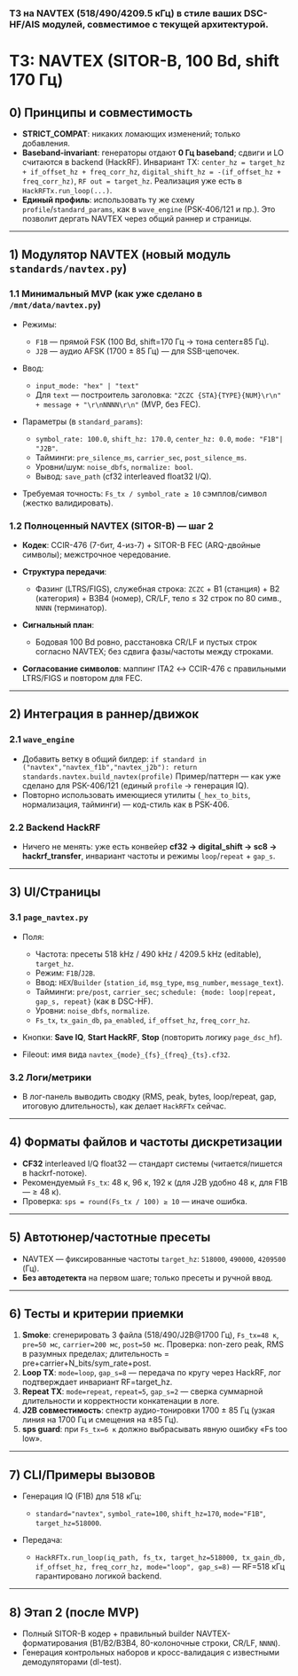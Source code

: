 ### ТЗ на **NAVTEX** (518/490/4209.5 кГц) в стиле ваших DSC-HF/AIS модулей, совместимое с текущей архитектурой.

# ТЗ: NAVTEX (SITOR-B, 100 Bd, shift 170 Гц)

## 0) Принципы и совместимость

* **STRICT_COMPAT**: никаких ломающих изменений; только добавления.
* **Baseband-invariant**: генераторы отдают **0 Гц baseband**; сдвиги и LO считаются в backend (HackRF). Инвариант TX:
  `center_hz = target_hz + if_offset_hz + freq_corr_hz`,
  `digital_shift_hz = -(if_offset_hz + freq_corr_hz)`,
  `RF out = target_hz`. Реализация уже есть в `HackRFTx.run_loop(...)`. 
* **Единый профиль**: использовать ту же схему `profile`/`standard_params`, как в `wave_engine` (PSK-406/121 и пр.). Это позволит дергать NAVTEX через общий раннер и страницы. 

---

## 1) Модулятор NAVTEX (новый модуль `standards/navtex.py`)

### 1.1 Минимальный MVP (как уже сделано в `/mnt/data/navtex.py`)

* Режимы:

  * `F1B` — прямой FSK (100 Bd, shift=170 Гц → тона center±85 Гц).
  * `J2B` — аудио AFSK (1700 ± 85 Гц) — для SSB-цепочек.
* Ввод:

  * `input_mode: "hex" | "text"`
  * Для `text` — построитель заголовка: `"ZCZC {STA}{TYPE}{NUM}\r\n" + message + "\r\nNNNN\r\n"` (MVP, без FEC).
* Параметры (в `standard_params`):

  * `symbol_rate: 100.0`, `shift_hz: 170.0`, `center_hz: 0.0`, `mode: "F1B"| "J2B"`.
  * Тайминги: `pre_silence_ms`, `carrier_sec`, `post_silence_ms`.
  * Уровни/шум: `noise_dbfs`, `normalize: bool`.
  * Вывод: `save_path` (cf32 interleaved float32 I/Q).
* Требуемая точность: `Fs_tx / symbol_rate ≥ 10` сэмплов/символ (жестко валидировать).

### 1.2 Полноценный NAVTEX (SITOR-B) — шаг 2

* **Кодек**: CCIR-476 (7-бит, 4-из-7) + SITOR-B FEC (ARQ-двойные символы); межстрочное чередование.
* **Структура передачи**:

  * Фазинг (LTRS/FIGS), служебная строка: `ZCZC` + B1 (станция) + B2 (категория) + B3B4 (номер), CR/LF, тело ≤ 32 строк по 80 симв., `NNNN` (терминатор).
* **Сигнальный план**:

  * Бодовая 100 Bd ровно, расстановка CR/LF и пустых строк согласно NAVTEX; без сдвига фазы/частоты между строками.
* **Согласование символов**: маппинг ITA2 ↔ CCIR-476 с правильными LTRS/FIGS и повтором для FEC.

---

## 2) Интеграция в раннер/движок

### 2.1 `wave_engine`

* Добавить ветку в общий билдер:
  `if standard in ("navtex","navtex_f1b","navtex_j2b"): return standards.navtex.build_navtex(profile)`
  Пример/паттерн — как уже сделано для PSK-406/121 (единый `profile` → генерация IQ). 
* Повторно использовать имеющиеся утилиты (`_hex_to_bits`, нормализация, тайминги) — код-стиль как в PSK-406. 

### 2.2 Backend HackRF

* Ничего не менять: уже есть конвейер **cf32 → digital_shift → sc8 → hackrf_transfer**, инвариант частоты и режимы `loop`/`repeat` + `gap_s`. 

---

## 3) UI/Страницы

### 3.1 `page_navtex.py`

* Поля:

  * Частота: пресеты 518 kHz / 490 kHz / 4209.5 kHz (editable), `target_hz`.
  * Режим: `F1B`/`J2B`.
  * Ввод: `HEX`/`Builder` (`station_id`, `msg_type`, `msg_number`, `message_text`).
  * Тайминги: `pre/post`, `carrier_sec`; `schedule: {mode: loop|repeat, gap_s, repeat}` (как в DSC-HF).
  * Уровни: `noise_dbfs`, `normalize`.
  * `Fs_tx`, `tx_gain_db`, `pa_enabled`, `if_offset_hz`, `freq_corr_hz`.
* Кнопки: **Save IQ**, **Start HackRF**, **Stop** (повторить логику `page_dsc_hf`).
* Fileout: имя вида `navtex_{mode}_{fs}_{freq}_{ts}.cf32`.

### 3.2 Логи/метрики

* В лог-панель выводить сводку (RMS, peak, bytes, loop/repeat, gap, итоговую длительность), как делает `HackRFTx` сейчас. 

---

## 4) Форматы файлов и частоты дискретизации

* **CF32** interleaved I/Q float32 — стандарт системы (читается/пишется в hackrf-потоке). 
* Рекомендуемый `Fs_tx`: 48 к, 96 к, 192 к (для J2B удобно 48 к, для F1B — ≥ 48 к).
* Проверка: `sps = round(Fs_tx / 100) ≥ 10` — иначе ошибка.

---

## 5) Автотюнер/частотные пресеты

* NAVTEX — фиксированные частоты `target_hz`:
  `518000`, `490000`, `4209500` (Гц).
* **Без автодетекта** на первом шаге; только пресеты и ручной ввод.

---

## 6) Тесты и критерии приемки

1. **Smoke**: сгенерировать 3 файла (518/490/J2B@1700 Гц), `Fs_tx=48 к`, `pre=50 мс`, `carrier=200 мс`, `post=50 мс`.
   Проверка: non-zero peak, RMS в разумных пределах; длительность = pre+carrier+N_bits/sym_rate+post.
2. **Loop TX**: `mode=loop`, `gap_s=8` — передача по кругу через HackRF, лог подтверждает инвариант RF=target_hz. 
3. **Repeat TX**: `mode=repeat`, `repeat=5`, `gap_s=2` — сверка суммарной длительности и корректности конкатенации в логе. 
4. **J2B совместимость**: спектр аудио-тонировки 1700 ± 85 Гц (узкая линия на 1700 Гц и смещения на ±85 Гц).
5. **sps guard**: при `Fs_tx=6 к` должно выбрасывать явную ошибку «Fs too low».

---

## 7) CLI/Примеры вызовов

* Генерация IQ (F1B) для 518 кГц:

  * `standard="navtex"`, `symbol_rate=100`, `shift_hz=170`, `mode="F1B"`, `target_hz=518000`.
* Передача:

  * `HackRFTx.run_loop(iq_path, fs_tx, target_hz=518000, tx_gain_db, if_offset_hz, freq_corr_hz, mode="loop", gap_s=8)` — RF=518 кГц гарантировано логикой backend. 

---

## 8) Этап 2 (после MVP)

* Полный SITOR-B кодер + правильный builder NAVTEX-форматирования (B1/B2/B3B4, 80-колоночные строки, CR/LF, `NNNN`).
* Генерация контрольных наборов и кросс-валидация с известными демодуляторами (dl-test).


